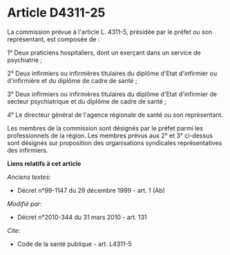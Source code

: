 # Article D4311-25

La commission prévue à l'article L. 4311-5, présidée par le préfet ou son représentant, est composée de : 

1° Deux praticiens hospitaliers, dont un exerçant dans un service de psychiatrie ; 

2° Deux infirmiers ou infirmières titulaires du diplôme d'Etat d'infirmier ou d'infirmière et du diplôme de cadre de santé ; 

3° Deux infirmiers ou infirmières titulaires du diplôme d'Etat d'infirmier de secteur psychiatrique et du diplôme de cadre de
santé ; 

4° Le directeur général de l'agence régionale de santé ou son représentant. 

Les membres de la commission sont désignés par le préfet parmi les professionnels de la région. Les membres prévus aux 2° et
3° ci-dessus sont désignés sur proposition des organisations syndicales représentatives des infirmiers.

**Liens relatifs à cet article**

_Anciens textes_:

  - Décret n°99-1147 du 29 décembre 1999 - art. 1 (Ab)

_Modifié par_:

  - Décret n°2010-344 du 31 mars 2010 - art. 131

_Cite_:

  - Code de la santé publique - art. L4311-5
